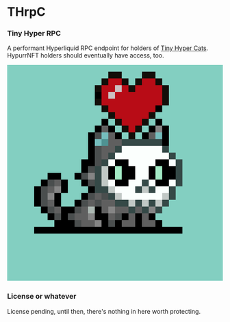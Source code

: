 # THrpC
### Tiny Hyper RPC
A performant Hyperliquid RPC endpoint for holders of [Tiny Hyper Cats](https://www.tinyhypercats.xyz/). HypurrNFT holders should eventually have access, too.

![tiny](assets/thc.svg)

### License or whatever
License pending, until then, there's nothing in here worth protecting.
